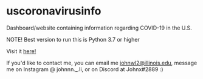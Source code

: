 # uscoronavirusinfo

Dashboard/website containing information regarding COVID-19 in the U.S.

NOTE! Best version to run this is Python 3.7 or higher

Visit it [here!](uscoronavirusinfo.herokuapp.com)

If you'd like to contact me, you can email me johnwl2@illinois.edu, message me on Instagram @ johnnn._.li, or on Discord at Johnx#2889 :)
